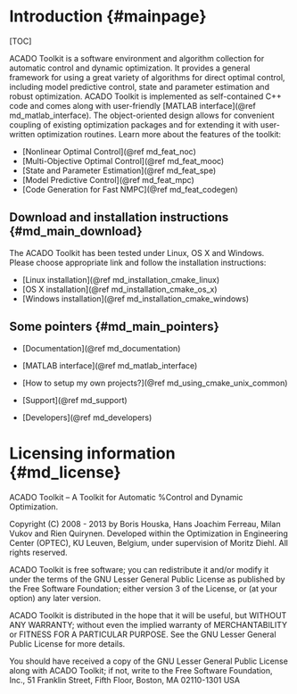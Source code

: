 Introduction {#mainpage}
============

[TOC]

ACADO Toolkit is a software environment and algorithm collection for automatic control and dynamic optimization. It provides a general framework for using a great variety of algorithms for direct optimal control, including model predictive control, state and parameter estimation and robust optimization. ACADO Toolkit is implemented as self-contained C++ code and comes along with user-friendly [MATLAB interface](@ref md_matlab_interface). The object-oriented design allows for convenient coupling of existing optimization packages and for extending it with user-written optimization routines. Learn more about the features of the toolkit:

* [Nonlinear Optimal Control](@ref md_feat_noc)
* [Multi-Objective Optimal Control](@ref md_feat_mooc)
* [State and Parameter Estimation](@ref md_feat_spe)
* [Model Predictive Control](@ref md_feat_mpc)
* [Code Generation for Fast NMPC](@ref md_feat_codegen)

## Download and installation instructions {#md_main_download}

The ACADO Toolkit has been tested under Linux, OS X and Windows. Please choose appropriate link and follow the installation instructions:

* [Linux installation](@ref md_installation_cmake_linux)
* [OS X installation](@ref md_installation_cmake_os_x)
* [Windows installation](@ref md_installation_cmake_windows)

## Some pointers {#md_main_pointers}

* [Documentation](@ref md_documentation)

* [MATLAB interface](@ref md_matlab_interface)

* [How to setup my own projects?](@ref md_using_cmake_unix_common)

* [Support](@ref md_support)

* [Developers](@ref md_developers)

# Licensing information {#md_license}

ACADO Toolkit – A Toolkit for Automatic %Control and Dynamic Optimization.

Copyright (C) 2008 - 2013 by Boris Houska, Hans Joachim Ferreau, Milan Vukov and Rien Quirynen. Developed within the Optimization in Engineering Center (OPTEC), KU Leuven, Belgium, under supervision of Moritz Diehl. All rights reserved.

ACADO Toolkit is free software; you can redistribute it and/or modify it under the terms of the GNU Lesser General Public License as published by the Free Software Foundation; either version 3 of the License, or (at your option) any later version.

ACADO Toolkit is distributed in the hope that it will be useful, but WITHOUT ANY WARRANTY; without even the implied warranty of MERCHANTABILITY or FITNESS FOR A PARTICULAR PURPOSE. See the GNU Lesser General Public License for more details.

You should have received a copy of the GNU Lesser General Public License along with ACADO Toolkit; if not, write to the Free Software Foundation, Inc., 51 Franklin Street, Fifth Floor, Boston, MA 02110-1301 USA
